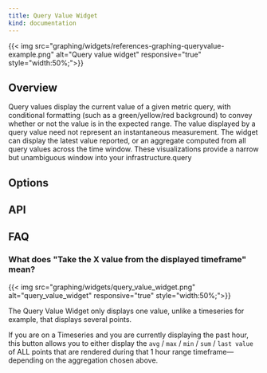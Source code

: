 ```yaml
---
title: Query Value Widget
kind: documentation
---
```


{{< img src="graphing/widgets/references-graphing-queryvalue-example.png" alt="Query value widget" responsive="true" style="width:50%;">}}

## Overview 

Query values display the current value of a given metric query, with conditional formatting (such as a green/yellow/red background) to convey whether or not the value is in the expected range.
The value displayed by a query value need not represent an instantaneous measurement.
The widget can display the latest value reported, or an aggregate computed from all query values across the time window. These visualizations provide a narrow but unambiguous window into your infrastructure.query

## Options

## API

## FAQ
### What does "Take the X value from the displayed timeframe" mean?

{{< img src="graphing/widgets/query_value_widget.png" alt="query_value_widget" responsive="true" style="width:50%;">}}

The Query Value Widget only displays one value, unlike a timeseries for example, that displays several points.

If you are on a Timeseries and you are currently displaying the past hour, this button allows you to either display the `avg` / `max` / `min` / `sum` / `last value` of ALL points that are rendered during that 1 hour range timeframe—depending on the aggregation chosen above.